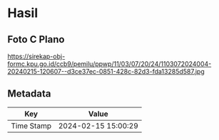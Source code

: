 # Hasil

## Foto C Plano

https://sirekap-obj-formc.kpu.go.id/ccb9/pemilu/ppwp/11/03/07/20/24/1103072024004-20240215-120607--d3ce37ec-0851-428c-82d3-fda13285d587.jpg


## Metadata

| Key        | Value               |
| ---------- | ------------------- |
| Time Stamp | 2024-02-15 15:00:29 |



